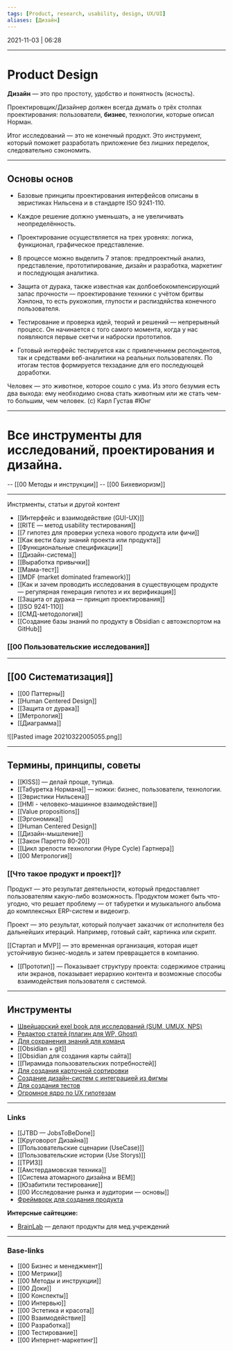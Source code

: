 ```yaml
---
tags: [Product, research, usability, design, UX/UI]
aliases: [Дизайн]
---
```

2021-11-03 | 06:28
___

# Product Design
**Дизайн** — это про простоту, удобство и понятность (ясность).

Проектировщик/Дизайнер должен всегда думать о трёх столпах проектирования: пользователи, **бизнес**, технологии, которые описал Норман.

Итог исследований — это не конечный продукт. Это инструмент, который поможет разработать приложение без лишних переделок, следовательно сэкономить.

---

## Основы основ
- Базовые принципы проектирования интерфейсов описаны в эвристиках Нильсена и в стандарте ISO 9241-110.

- Каждое решение должно уменьшать, а не увеличивать неопределённость.

- Проектирование осуществляется на трех уровнях: логика, функционал, графическое представление.

- В процессе можно выделить 7 этапов: предпроектный анализ, представление, прототипирование, дизайн и разработка, маркетинг и последующая аналитика.

- Защита от дурака, также известная как долбоебокомпенсирующий запас прочности — проектирование техники с учётом бритвы Хэнлона, то есть рукожопия, глупости и распиздяйства конечного пользователя.

- Тестирование и проверка идей, теорий и решений — непрерывный процесс. Он начинается с того самого момента, когда у нас появляются первые скетчи и наброски прототипов.

- Готовый интерфейс тестируется как с привлечением респондентов, так и средствами веб-аналитики на реальных пользователях. По итогам тестов формируется техзадание для его последующей доработки.

Человек — это животное, которое сошло с ума. Из этого безумия есть два выхода: ему необходимо снова стать животным или же стать чем-то большим, чем человек.
(c) Карл Густав #Юнг

---

# Все инструменты для исследований, проектирования и дизайна.

-- [[00 Методы и инструкции]]
-- [[00 Бихевиоризм]]

---
Инстрменты, статьи и другой контент
- [[Интерфейс и взаимодействие (GUI-UX)]]
- [[RITE — метод usability тестирования]]
- [[7 гипотез для проверки успеха нового продукта или фичи]]
- [[Как вести базу знаний проекта или продукта]]
- [[Функциональные спецификации]]
- [[Дизайн-система]]
- [[Выработка привычки]]
- [[Мама-тест]]
- [[MDF (market dominated framework)]]
- [[Как и зачем проводить исследования в существующем продукте — регулярная генерация гипотез и их верификация]]
- [[Защита от дурака — принцип проектирования]]
- [[ISO 9241-110]]
- [[СМД-методология]]
- [[Создание базы знаний по продукту в Obsidian с автоэкспортом на GitHub]]


### [[00 Пользовательские исследования]]

---

## [[00 Систематизация]]
- [[00 Паттерны]]
- [[Human Centered Design]]
- [[Защита от дурака]]
- [[Метрология]]
- [[Диаграмма]]

![[Pasted image 20210322005055.png]]

---

## Термины, принципы, советы
- [[KISS]] — делай проще, тупица.
- [[Табуретка Нормана]] — ножки: бизнес, пользователи, технологии.
- [[Эвристики Нильсена]]
- [[HMI - человеко-машинное взаимодействие]]
- [[Value propositions]]
- [[Эргономика]]
- [[Human Centered Design]]
- [[Дизайн-мышление]]
- [[Закон Паретто 80-20]]
- [[Цикл зрелости технологии (Hype Cycle) Гартнера]]
- [[00 Метрология]]


### [[Что такое продукт и проект]]?
Продукт — это результат деятельности, который предоставляет пользователям какую-либо возможность. Продуктом может быть что-угодно, что решает проблему — от табуретки и музыкального альбома до комплексных ERP-систем и видеоигр.

Проект — это результат, который получает заказчик от исполнителя без дальнейших итераций. Например, готовый сайт, картинка или скрипт.

[[Стартап и MVP]] — это временная организация, которая ищет устойчивую бизнес-модель и затем превращается в компанию.

- [[Прототип]] — Показывает структуру проекта: содержимое страниц или экранов, показывает иерархию контента и возможные способы взаимодействия пользователя с системой.

---

## Инструменты
- [Швейцарский exel book для исследований (SUM, UMUX, NPS)](https://github.com/mrbuha/Swiss_Excelbook)
- [Редактор статей (плагин для WP, Ghost)](https://setka.io/ru/)
- [Для сохранения знаний для команд](https://getpocket.com/)
- [[Obsidian + git]]
- [[Obsidian для создания карты сайта]]
- [[Пирамида пользовательских потребностей]]
- [Для создания карточной сортировки](https://kardsort.com/)
- [Создание дизайн-систем с интеграцией из фигмы](https://zeroheight.com/)
- [Для создания тестов](https://uxcrowd.ru/)
- [Огромное ядро по UX гипотезам](https://keepsimple.io/ru/uxcore)



___
### Links
- [[JTBD — JobsToBeDone]]
- [[Круговорот Дизайна]]
- [[Пользовательские сценарии (UseCase)]]
- [[Пользовательские истории (Use Storys)]]
- [[ТРИЗ]]
- [[Амстердамовская техника]]
- [[Система атомарного дизайна и BEM]]
- [[Юзабитили тестирование]]
- [[00 Исследование рынка и аудитории — основы]]
- [Фреймворк для создания продукта](https://productframework.ru/)

**Интерсные сайтецкие:**
- [BrainLab](https://www.brainlab.com) — делают продукты для мед.учреждений


___
### Base-links
- [[00 Бизнес и менеджмент]]
- [[00 Метрики]]
- [[00 Методы и инструкции]]
- [[00 Доки]]
- [[00 Конспекты]]
- [[00 Интервью]]
- [[00 Эстетика и красота]]
- [[00 Взаимодействие]]
- [[00 Разработка]]
- [[00 Тестирование]]
- [[00 Интернет-маркетинг]]


